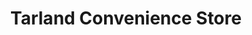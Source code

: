 ---
title: "Tarland Convenience Store"
url: /tarland/tarland-convenience-store/
shop: Lebensmittel
---